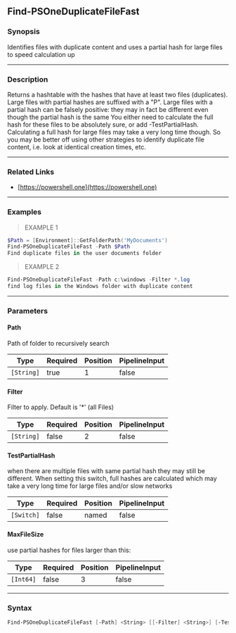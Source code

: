 Find-PSOneDuplicateFileFast
---------------------------

### Synopsis
Identifies files with duplicate content and uses a partial hash for large files to speed calculation up

---

### Description

Returns a hashtable with the hashes that have at least two files (duplicates). Large files with partial hashes are suffixed with a "P".
Large files with a partial hash can be falsely positive: they may in fact be different even though the partial hash is the same
You either need to calculate the full hash for these files to be absolutely sure, or add -TestPartialHash.
Calculating a full hash for large files may take a very long time though. So you may be better off using other
strategies to identify duplicate file content, i.e. look at identical creation times, etc.

---

### Related Links
* [https://powershell.one](https://powershell.one)

---

### Examples
> EXAMPLE 1

```PowerShell
$Path = [Environment]::GetFolderPath('MyDocuments')
Find-PSOneDuplicateFileFast -Path $Path
Find duplicate files in the user documents folder
```
> EXAMPLE 2

```PowerShell
Find-PSOneDuplicateFileFast -Path c:\windows -Filter *.log
find log files in the Windows folder with duplicate content
```

---

### Parameters
#### **Path**
Path of folder to recursively search

|Type      |Required|Position|PipelineInput|
|----------|--------|--------|-------------|
|`[String]`|true    |1       |false        |

#### **Filter**
Filter to apply. Default is '*' (all Files)

|Type      |Required|Position|PipelineInput|
|----------|--------|--------|-------------|
|`[String]`|false   |2       |false        |

#### **TestPartialHash**
when there are multiple files with same partial hash
they may still be different. When setting this switch,
full hashes are calculated which may take a very long time
for large files and/or slow networks

|Type      |Required|Position|PipelineInput|
|----------|--------|--------|-------------|
|`[Switch]`|false   |named   |false        |

#### **MaxFileSize**
use partial hashes for files larger than this:

|Type     |Required|Position|PipelineInput|
|---------|--------|--------|-------------|
|`[Int64]`|false   |3       |false        |

---

### Syntax
```PowerShell
Find-PSOneDuplicateFileFast [-Path] <String> [[-Filter] <String>] [-TestPartialHash] [[-MaxFileSize] <Int64>] [<CommonParameters>]
```
